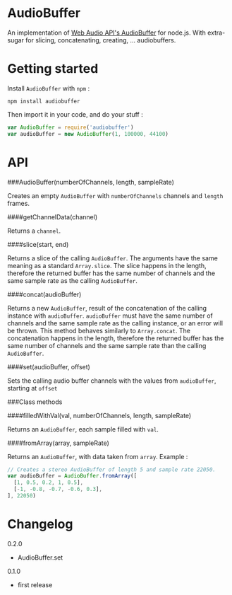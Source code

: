 AudioBuffer
=============

An implementation of [Web Audio API's AudioBuffer](https://dvcs.w3.org/hg/audio/raw-file/tip/webaudio/specification.html#AudioBuffer) for node.js.
With extra-sugar for slicing, concatenating, creating, ... audiobuffers.

Getting started 
=================

Install `AudioBuffer` with `npm` :

```
npm install audiobuffer
```

Then import it in your code, and do your stuff :

```javascript
var AudioBuffer = require('audiobuffer')
var audioBuffer = new AudioBuffer(1, 100000, 44100)
```


API
=====

###AudioBuffer(numberOfChannels, length, sampleRate)

Creates an empty `AudioBuffer` with `numberOfChannels` channels and `length` frames.


####getChannelData(channel)

Returns a `channel`.


####slice(start, end)

Returns a slice of the calling `AudioBuffer`.
The arguments have the same meaning as a standard `Array.slice`.
The slice happens in the length, therefore the returned buffer has the same number of channels and the same sample rate as the calling `AudioBuffer`.


####concat(audioBuffer)

Returns a new `AudioBuffer`, result of the concatenation of the calling instance with `audioBuffer`.
`audioBuffer` must have the same number of channels and the same sample rate as the calling instance, or an error will be thrown.
This method behaves similarly to `Array.concat`.
The concatenation happens in the length, therefore the returned buffer has the same number of channels and the same sample rate than the calling `AudioBuffer`.


####set(audioBuffer, offset)

Sets the calling audio buffer channels with the values from `audioBuffer`, starting at `offset`


###Class methods

####filledWithVal(val, numberOfChannels, length, sampleRate)

Returns an `AudioBuffer`, each sample filled with `val`.


####fromArray(array, sampleRate)

Returns an `AudioBuffer`, with data taken from `array`. Example :

```javascript
// Creates a stereo AudioBuffer of length 5 and sample rate 22050.
var audioBuffer = AudioBuffer.fromArray([
  [1, 0.5, 0.2, 1, 0.5],
  [-1, -0.8, -0.7, -0.6, 0.3],
], 22050)
```


Changelog
===========

0.2.0

- AudioBuffer.set

0.1.0

- first release
